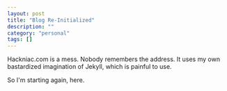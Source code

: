 ```yaml
---
layout: post
title: "Blog Re-Initialized"
description: ""
category: "personal"
tags: []
---
```


Hackniac.com is a mess. Nobody remembers the address. It uses my own bastardized imagination of Jekyll, which is painful to use.

So I'm starting again, here.